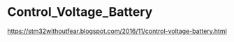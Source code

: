 # Control_Voltage_Battery
https://stm32withoutfear.blogspot.com/2016/11/control-voltage-battery.html
